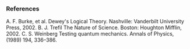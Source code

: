 ###  References 
A.	F. Burke, et al. Dewey's Logical Theory. Nashville: Vanderbilt University Press, 2002.
B.	J. Trefil The Nature of Science. Boston: Houghton Mifflin, 2002.
C.	S. Weinberg Testing quantum mechanics. Annals of Physics, (1989) 194, 336–386.
